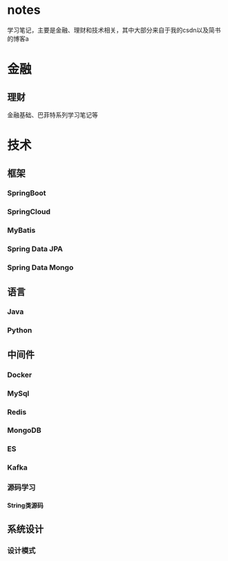 # notes
学习笔记，主要是金融、理财和技术相关，其中大部分来自于我的csdn以及简书的博客a
# 金融
## 理财
金融基础、巴菲特系列学习笔记等
# 技术
## 框架
### SpringBoot
### SpringCloud
### MyBatis
### Spring Data JPA
### Spring Data Mongo
## 语言
### Java
### Python
## 中间件
### Docker
### MySql
### Redis
### MongoDB
### ES
### Kafka
### 源码学习
#### String类源码
## 系统设计
### 设计模式
